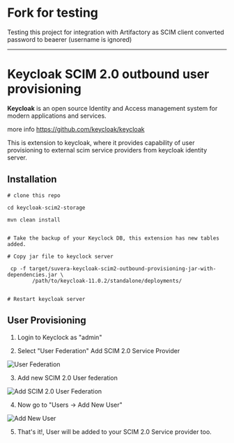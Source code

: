 # Fork for testing
Testing this project for integration with Artifactory as SCIM client
converted password to beaerer (username is ignored)


--------------------


# Keycloak SCIM 2.0 outbound user provisioning

**Keycloak** is an open source Identity and Access management system for modern applications and services.

more info https://github.com/keycloak/keycloak


This is extension to keycloak, where it provides capability of user provisioning to external scim service providers from keycloak identity server.


## Installation

```
# clone this repo

cd keycloak-scim2-storage

mvn clean install


# Take the backup of your Keyclock DB, this extension has new tables added.

# Copy jar file to keyclock server

 cp -f target/suvera-keycloak-scim2-outbound-provisioning-jar-with-dependencies.jar \
        /path/to/keycloak-11.0.2/standalone/deployments/


# Restart keycloak server

```

## User Provisioning

1) Login to Keyclock as "admin"

2) Select "User Federation" Add SCIM 2.0 Service Provider 

![User Federation](https://suvera.github.io/assets/images/scim2_storage_01.png)


3) Add new SCIM 2.0 User federation 

![Add SCIM 2.0 User Federation](https://suvera.github.io/assets/images/scim2_storage_02.png)


4) Now go to "Users -> Add New User" 

![Add New User](https://suvera.github.io/assets/images/scim2_storage_03.png)


5) That's it!, User will be added to your SCIM 2.0 Service provider too. 

